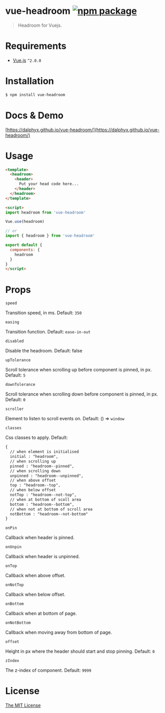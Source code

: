 # vue-headroom [![npm package](https://img.shields.io/npm/v/vue-headroom.svg)](https://www.npmjs.com/package/vue-headroom)

> Headroom for Vuejs.

# Requirements

- [Vue.js](https://github.com/vuejs/vue) `^2.0.0`

# Installation

``` bash
$ npm install vue-headroom
```

# Docs & Demo

[https://dalphyx.github.io/vue-headroom/](https://dalphyx.github.io/vue-headroom/)

# Usage
``` html
<template>
  <headroom>
    <header>
      Put your head code here...
    </header>
  </headroom>
</template>

<script>
import headroom from 'vue-headroom'

Vue.use(headroom)

// or
import { headroom } from 'vue-headroom'

export default {
  components: {
    headroom
  }
}
</script>
```

# Props

`speed`

Transition speed, in ms. Default: `350`

`easing`

Transition function. Default: `ease-in-out`

`disabled`

Disable the headroom. Default: false

`upTolerance`

Scroll tolerance when scrolling up before component is pinned, in px. Default: `5`

`downTolerance`

Scroll tolerance when scrolling down before component is pinned, in px. Default: `0`

`scroller`

Element to listen to scroll events on. Default: () => `window`

`classes`

Css classes to apply. Default:
```html
{
  // when element is initialised
  initial : "headroom",
  // when scrolling up
  pinned : "headroom--pinned",
  // when scrolling down
  unpinned : "headroom--unpinned",
  // when above offset
  top : "headroom--top",
  // when below offset
  notTop : "headroom--not-top",
  // when at bottom of scoll area
  bottom : "headroom--bottom",
  // when not at bottom of scroll area
  notBottom : "headroom--not-bottom"
}
```

`onPin`

Callback when header is pinned.

`onUnpin`

Callback when header is unpinned.

`onTop`

Callback when above offset.

`onNotTop`

Callback when below offset.

`onBottom`

Callback when at bottom of page.

`onNotBottom`

Callback when moving away from bottom of page.

`offset`

Height in px where the header should start and stop pinning. Default: `0`

`zIndex`

The z-index of component. Default: `9999`

# License

[The MIT License](http://opensource.org/licenses/MIT)